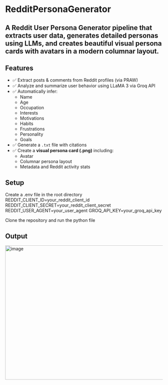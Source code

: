 # RedditPersonaGenerator
 A Reddit User Persona Generator pipeline that extracts user data, generates detailed personas using LLMs, and creates beautiful visual persona cards with avatars in a modern columnar layout.
----
## Features

- ✅ Extract posts & comments from Reddit profiles (via PRAW)
- ✅ Analyze and summarize user behavior using LLaMA 3 via Groq API
- ✅ Automatically infer:
  - Name
  - Age
  - Occupation
  - Interests
  - Motivations
  - Habits
  - Frustrations
  - Personality
  - Goals
- ✅ Generate a `.txt` file with citations
- ✅ Create a **visual persona card (.png)** including:
  - Avatar
  - Columnar persona layout
  - Metadata and Reddit activity stats

## Setup
Create a .env file in the root directory
 REDDIT_CLIENT_ID=your_reddit_client_id
 REDDIT_CLIENT_SECRET=your_reddit_client_secret
 REDDIT_USER_AGENT=your_user_agent
 GROQ_API_KEY=your_groq_api_key

Clone the repository and run the python file

## Output
<img width="1161" height="429" alt="image" src="https://github.com/user-attachments/assets/1d78af92-b90a-42cc-b7ef-c961964f78eb" />

